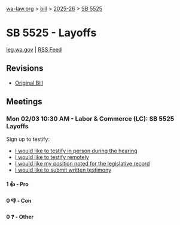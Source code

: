 [wa-law.org](/) > [bill](/bill/) > [2025-26](/bill/2025-26/) > [SB 5525](/bill/2025-26/sb/5525/)

# SB 5525 - Layoffs
[leg.wa.gov](https://app.leg.wa.gov/billsummary?BillNumber=5525&Year=2025&Initiative=false) | [RSS Feed](./rss.xml)

## Revisions
* [Original Bill](1/)

## Meetings
### Mon 02/03 10:30 AM - Labor & Commerce (LC): SB 5525 Layoffs
Sign up to testify:
* [I would like to testify in person during the hearing](https://app.leg.wa.gov/csi/Testifier/Add?chamber=House&mId=32665&aId=162799&caId=25277&tId=1)
* [I would like to testify remotely](https://app.leg.wa.gov/csi/Testifier/Add?chamber=House&mId=32665&aId=162799&caId=25277&tId=2)
* [I would like my position noted for the legislative record](https://app.leg.wa.gov/csi/Testifier/Add?chamber=House&mId=32665&aId=162799&caId=25277&tId=3)
* [I would like to submit written testimony](https://app.leg.wa.gov/csi/Testifier/Add?chamber=House&mId=32665&aId=162799&caId=25277&tId=4)

#### 1 👍 - Pro

#### 0 👎 - Con

#### 0 ❓ - Other
